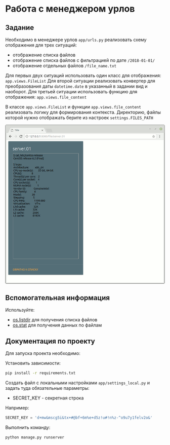 

# Работа с менеджером урлов

## Задание

Необходимо в менеджере урлов `app/urls.py`
реализовать схему отображения для трех ситуаций:

* отображение списка файлов
* отображение списка файлов с фильтрацией по дате `/2018-01-01/`
* отображение отдельных файлов `/file_name.txt`

Для первых двух ситуаций использовать один класс для отображения: `app.views.FileList`
Для второй ситуации реализовать конвертер для преобразования даты
`datetime.date` в указанный в задании вид и наоборот.
Для третьей ситуации использовать функцию для отображения: `app.views.file_content`

В классе `app.views.FileList` и функции `app.views.file_content`
реализовать логику для формирования контекста.
Директорию, файлы которой нужно отображать берите из настроек `settings.FILES_PATH`

![Пример результата](./res/result.gif)

## Вспомогательная информация

Используйте:

* [os.listdir](https://docs.python.org/3/library/os.html#os.listdir) для получения списка файлов
* [os.stat](https://docs.python.org/3/library/os.html#os.stat) для получения данных по файлам

## Документация по проекту

Для запуска проекта необходимо:

Установить зависимости:

```bash
pip install -r requirements.txt
```

Создать файл с локальными настройками `app/settings_local.py`
и задать туда обязательные параметры:

* SECRET_KEY - секретная строка

Например:

```python
SECRET_KEY = 'd+mw&mscg5i&tx+#@bf+6m%e+d5z!u#!n%z-^o9u7y1felv2o&'
```

Выполнить команду:

```bash
python manage.py runserver
```